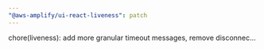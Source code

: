 ```yaml
---
"@aws-amplify/ui-react-liveness": patch
---
```


chore(liveness): add more granular timeout messages, remove disconnec…
